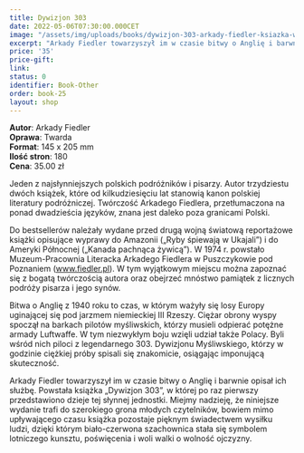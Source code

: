 ```yaml
---
title: Dywizjon 303
date: 2022-05-06T07:30:00.000CET
image: "/assets/img/uploads/books/dywizjon-303-arkady-fiedler-ksiazka-wersja-filmowa-oprawa-twarda.jpg"
excerpt: "Arkady Fiedler towarzyszył im w czasie bitwy o Anglię i barwnie opisał ich służbę. Powstała książka „Dywizjon 303, w której po raz pierwszy..."
price: '35' 
price-gift: 
link: 
status: 0
identifier: Book-Other
order: book-25
layout: shop
---
```

 
**Autor**: Arkady Fiedler  
**Oprawa**: Twarda   
**Format**: 145 x 205 mm  
**Ilość stron**: 180  
**Cena**: 35.00 zł


Jeden z najsłynniejszych polskich podróżników i pisarzy. Autor trzydziestu dwóch książek, które od kilkudziesięciu lat stanowią kanon polskiej literatury podróżniczej. Twórczość Arkadego Fiedlera, przetłumaczona na ponad dwadzieścia języków, znana jest daleko poza granicami Polski.

Do bestsellerów należały wydane przed drugą wojną światową reportażowe książki opisujące wyprawy do Amazonii („Ryby śpiewają w Ukajali”) i do Ameryki Północnej („Kanada pachnąca żywicą”). W 1974 r. powstało Muzeum-Pracownia Literacka Arkadego Fiedlera w Puszczykowie pod Poznaniem (www.fiedler.pl). W tym wyjątkowym miejscu można zapoznać się z bogatą twórczością autora oraz obejrzeć mnóstwo pamiątek z licznych podróży pisarza i jego synów.

Bitwa o Anglię z 1940 roku to czas, w którym ważyły się losy Europy uginającej się pod jarzmem niemieckiej III Rzeszy. Ciężar obrony wyspy spoczął na barkach pilotów myśliwskich, którzy musieli odpierać potężne armady Luftwaffe. W tym niezwykłym boju wzięli udział także Polacy. Byli wśród nich piloci z legendarnego 303. Dywizjonu Myśliwskiego, którzy w godzinie ciężkiej próby spisali się znakomicie, osiągając imponującą skuteczność.

Arkady Fiedler towarzyszył im w czasie bitwy o Anglię i barwnie opisał ich służbę. Powstała książka „Dywizjon 303”, w której po raz pierwszy przedstawiono dzieje tej słynnej jednostki. Miejmy nadzieję, że niniejsze wydanie trafi do szerokiego grona młodych czytelników, bowiem mimo upływającego czasu książka pozostaje pięknym świadectwem wysiłku ludzi, dzięki którym biało-czerwona szachownica stała się symbolem lotniczego kunsztu, poświęcenia i woli walki o wolność ojczyzny.